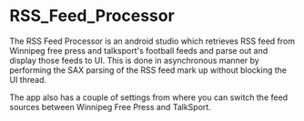 # RSS_Feed_Processor

The RSS Feed Processor is an android studio which retrieves RSS feed from Winnipeg free press and talksport's football feeds and parse out and display those feeds to UI.  This is done in asynchronous manner by performing the SAX parsing of the RSS feed mark up without blocking the UI thread.

The app also has a couple of settings from where you can switch the feed sources between Winnipeg Free Press and TalkSport.
